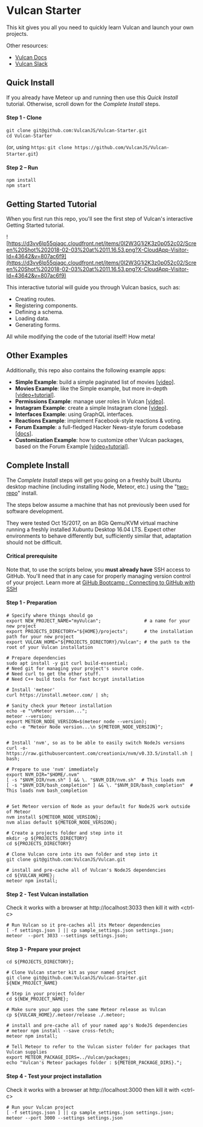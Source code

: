 # Vulcan Starter

This kit gives you all you need to quickly learn Vulcan and launch your own projects.

Other resources: 

- [Vulcan Docs](http://docs.vulcanjs.org)
- [Vulcan Slack](http://slack.vulcanjs.org)

## Quick Install

If you already have Meteor up and running then use this *Quick Install* tutorial. Otherwise, scroll down for the *Complete Install* steps.

#### Step 1 - Clone

```
git clone git@github.com:VulcanJS/Vulcan-Starter.git
cd Vulcan-Starter
```

(or, using `https`: `git clone https://github.com/VulcanJS/Vulcan-Starter.git`)

#### Step 2 – Run

```
npm install
npm start
```

## Getting Started Tutorial

When you first run this repo, you'll see the first step of Vulcan's interactive Getting Started tutorial. 

![https://d3vv6lp55qjaqc.cloudfront.net/items/0I2W3G1i2K3z0p052c02/Screen%20Shot%202018-02-03%20at%2011.16.53.png?X-CloudApp-Visitor-Id=43642&v=807ac6f9](https://d3vv6lp55qjaqc.cloudfront.net/items/0I2W3G1i2K3z0p052c02/Screen%20Shot%202018-02-03%20at%2011.16.53.png?X-CloudApp-Visitor-Id=43642&v=807ac6f9)

This interactive tutorial will guide you through Vulcan basics, such as:

- Creating routes.
- Registering components.
- Defining a schema.
- Loading data.
- Generating forms.

All while modifying the code of the tutorial itself! How meta!

## Other Examples

Additionally, this repo also contains the following example apps: 

- **Simple Example**: build a simple paginated list of movies [[video]](http://docs.vulcanjs.org/example-simple.html).
- **Movies Example**: like the Simple example, but more in-depth [[video+tutorial]](http://docs.vulcanjs.org/example-movies.html). 
- **Permissions Example**: manage user roles in Vulcan [[video]](http://docs.vulcanjs.org/example-permissions.html).
- **Instagram Example**: create a simple Instagram clone [[video]](http://docs.vulcanjs.org/example-instagram.html).
- **Interfaces Example**: using GraphQL interfaces.
- **Reactions Example**: implement Facebook-style reactions & voting.
- **Forum Example**: a full-fledged Hacker News-style forum codebase [[docs]](http://docs.vulcanjs.org/example-forum.html). 
- **Customization Example**: how to customize other Vulcan packages, based on the Forum Example [[video+tutorial]](http://docs.vulcanjs.org/example-customization.html). 

## Complete Install

The *Complete Install* steps will get you going on a freshly built Ubuntu desktop machine (including installing Node, Meteor, etc.) using the "[two-repo](http://docs.vulcanjs.org/#Two-Repo-Install)" install.

The steps below assume a machine that has not previously been used for software development.

They were tested Oct 15/2017, on an 8Gb Qemu/KVM virtual machine running a freshly installed Xubuntu Desktop 16.04 LTS.
Expect other environments to behave differently but, sufficiently similar that, adaptation should not be difficult.

#### Critical prerequisite

Note that, to use the scripts below, you **must already have** SSH access to GitHub.  You'll need that in any case for properly managing version control of your project.  Learn more at [GiHub Bootcamp : Connecting to GitHub with SSH](https://help.github.com/articles/connecting-to-github-with-ssh/)

#### Step 1 - Preparation

    # Specify where things should go
    export NEW_PROJECT_NAME="myVulcan";                # a name for your new project
    export PROJECTS_DIRECTORY="${HOME}/projects";      # the installation path for your new project
    export VULCAN_HOME="${PROJECTS_DIRECTORY}/Vulcan"; # the path to the root of your Vulcan installation

    # Prepare dependencies
    sudo apt install -y git curl build-essential;
    # Need git for managing your project's source code.
    # Need curl to get the other stuff.
    # Need C++ build tools for fast bcrypt installation

    # Install 'meteor'
    curl https://install.meteor.com/ | sh;

    # Sanity check your Meteor installation
    echo -e "\nMeteor version...";
    meteor --version;
    export METEOR_NODE_VERSION=$(meteor node --version);
    echo -e "Meteor Node version...\n ${METEOR_NODE_VERSION}";


    # Install 'nvm', so as to be able to easily switch NodeJs versions
    curl -o- https://raw.githubusercontent.com/creationix/nvm/v0.33.5/install.sh | bash;

    # Prepare to use 'nvm' immediately
    export NVM_DIR="$HOME/.nvm"
    [ -s "$NVM_DIR/nvm.sh" ] && \. "$NVM_DIR/nvm.sh"  # This loads nvm
    [ -s "$NVM_DIR/bash_completion" ] && \. "$NVM_DIR/bash_completion"  # This loads nvm bash_completion


    # Set Meteor version of Node as your default for NodeJS work outside of Meteor
    nvm install ${METEOR_NODE_VERSION};
    nvm alias default ${METEOR_NODE_VERSION};

    # Create a projects folder and step into it
    mkdir -p ${PROJECTS_DIRECTORY}
    cd ${PROJECTS_DIRECTORY}

    # Clone Vulcan core into its own folder and step into it
    git clone git@github.com:VulcanJS/Vulcan.git

    # install and pre-cache all of Vulcan's NodeJS dependencies
    cd ${VULCAN_HOME};
    meteor npm install;

#### Step 2 - Test Vulcan installation

 Check it works with a browser at http://localhost:3033
 then kill it with &lt;ctrl-c>

    # Run Vulcan so it pre-caches all its Meteor dependencies
    [ -f settings.json ] || cp sample_settings.json settings.json;
    meteor  --port 3033 --settings settings.json;


#### Step 3 - Prepare your project

    cd ${PROJECTS_DIRECTORY};
    
    # Clone Vulcan starter kit as your named project
    git clone git@github.com:VulcanJS/Vulcan-Starter.git ${NEW_PROJECT_NAME}

    # Step in your project folder
    cd ${NEW_PROJECT_NAME};

    # Make sure your app uses the same Meteor release as Vulcan
    cp ${VULCAN_HOME}/.meteor/release ./.meteor;

    # install and pre-cache all of your named app's NodeJS dependencies
    # meteor npm install --save cross-fetch;
    meteor npm install;

    # Tell Meteor to refer to the Vulcan sister folder for packages that Vulcan supplies
    export METEOR_PACKAGE_DIRS=../Vulcan/packages;
    echo "Vulcan's Meteor packages folder : ${METEOR_PACKAGE_DIRS}.";

#### Step 4 - Test your project installation

 Check it works with a browser at http://localhost:3000
 then kill it with &lt;ctrl-c>

    # Run your Vulcan project
    [ -f settings.json ] || cp sample_settings.json settings.json;
    meteor --port 3000 --settings settings.json


